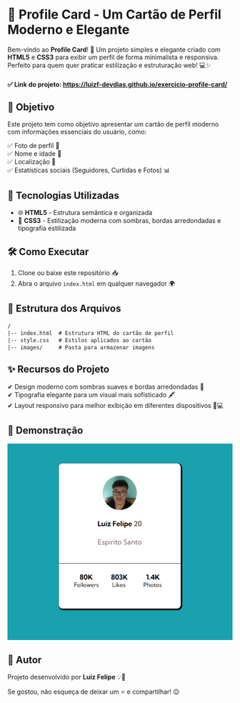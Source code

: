# 🚀 Profile Card - Um Cartão de Perfil Moderno e Elegante

Bem-vindo ao **Profile Card**! 🎉 Um projeto simples e elegante criado com **HTML5** e **CSS3** para exibir um perfil de forma minimalista e responsiva. Perfeito para quem quer praticar estilização e estruturação web! 💻✨
#### ✅ Link do projeto: https://luizf-devdias.github.io/exercicio-profile-card/

## 🎯 Objetivo

Este projeto tem como objetivo apresentar um cartão de perfil moderno com informações essenciais do usuário, como:

✅ Foto de perfil 📸  
✅ Nome e idade 👤  
✅ Localização 📍  
✅ Estatísticas sociais (Seguidores, Curtidas e Fotos) 📊

## 🎨 Tecnologias Utilizadas

- 🌐 **HTML5** - Estrutura semântica e organizada
- 🎨 **CSS3** - Estilização moderna com sombras, bordas arredondadas e tipografia estilizada

## 🛠️ Como Executar

1. Clone ou baixe este repositório 📥
2. Abra o arquivo `index.html` em qualquer navegador 🌍

## 📂 Estrutura dos Arquivos

```
/
|-- index.html  # Estrutura HTML do cartão de perfil
|-- style.css   # Estilos aplicados ao cartão
|-- images/     # Pasta para armazenar imagens
```

## ✨ Recursos do Projeto

✔ Design moderno com sombras suaves e bordas arredondadas 🎨  
✔ Tipografia elegante para um visual mais sofisticado 🖋️  
✔ Layout responsivo para melhor exibição em diferentes dispositivos 📱💻

## 📸 Demonstração

![Profile Card Preview](./src/images/Demonstração-projeto.png)

## 📢 Autor

Projeto desenvolvido por **Luiz Felipe** 💡🚀

Se gostou, não esqueça de deixar um ⭐ e compartilhar! 😉


